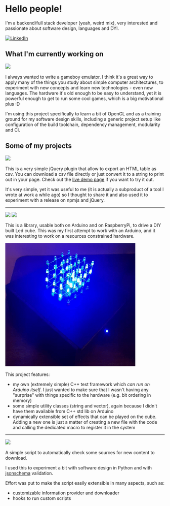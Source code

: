 # Hello people! 

I'm a backend/full stack developer (yeah, weird mix), very interested and passionate about software design, languages and DYI. 

<a href="https://www.linkedin.com/in/stefano-stoduto-a4859160/"><img src="https://img.shields.io/badge/linkedin-%230077B5.svg?&style=for-the-badge&logo=linkedin&logoColor=white" alt="LinkedIn"/></a>

## What I'm currently working on

<a href="https://github.com/OmbraDiFenice/gbEmu"><img src="https://gh-card.dev/repos/OmbraDiFenice/gbEmu.svg"></a>

I always wanted to write a gameboy emulator. I think it's a great way to apply many of the things you study about simple computer architectures,
to experiment with new concepts and learn new technologies - even new languages. The hardware it's old enough to be easy to understand, yet it 
is powerful enough to get to run some cool games, which is a big motivational plus :D

I'm using this project specifically to learn a bit of OpenGL and as a training ground for my software design skills, including a generic project
setup like configuration of the build toolchain, dependency management, modularity and CI.

## Some of my projects

<a href="https://www.npmjs.com/package/table2csv"><img src="https://gh-card.dev/repos/OmbraDiFenice/table2csv.svg"></a>

This is a very simple jQuery plugin that allow to export an HTML table as csv.
You can download a csv file directly or just convert it to a string to print out in your page.
Check out the [live demo page](https://ombradifenice.github.io/table2csv/) if you want to try it out.

It's very simple, yet it was useful to me (it is actually a subproduct of a tool I wrote at work a while ago) so I thought to share it and also used it to experiment with a release on npmjs and jQuery.

---

<a href="https://github.com/OmbraDiFenice/ledCubeLib"><img src="https://gh-card.dev/repos/OmbraDiFenice/ledCubeLib.svg"></a>
<a href="https://github.com/OmbraDiFenice/ledCube"><img src="https://gh-card.dev/repos/OmbraDiFenice/ledCube.svg"></a>

This is a library, usable both on Arduino and on RaspberryPi, to drive a DIY built Led cube.
This was my first attempt to work with an Arduino, and it was interesting to work on a resources constrained hardware.

<img src="https://github.com/OmbraDiFenice/ledCubeLib/blob/master/demos/waves.gif" alt="led cube waves effect">

This project features:
 - my own (extremely simple) C++ test framework which _can run on Arduino itself_. I just wanted to make sure that I wasn't having any "surprise" with things specific to the hardware (e.g. bit ordering in memory)
 - some simple utility classes (string and vector), again because I didn't have them available from C++ std lib on Arduino
 - dynamically extensible set of effects that can be played on the cube. Adding a new one is just a matter of creating a new file with the code and calling the dedicated macro to register it in the system

---

<a href="https://github.com/OmbraDiFenice/autoDownloader"><img src="https://gh-card.dev/repos/OmbraDiFenice/autoDownloader.svg"></a>

A simple script to automatically check some sources for new content to download.

I used this to experiment a bit with software design in Python and with [jsonschema](https://json-schema.org/) validation.

Effort was put to make the script easily extensible in many aspects, such as:
 - customizable information provider and downloader
 - hooks to run custom scripts
